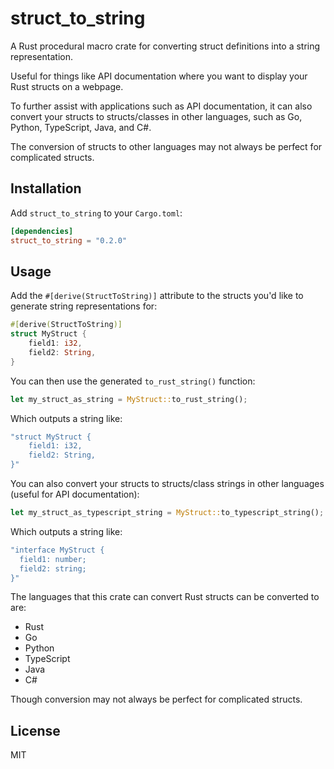 # struct_to_string

A Rust procedural macro crate for converting struct definitions into a string representation.

Useful for things like API documentation where you want to display your Rust structs on a webpage.

To further assist with applications such as API documentation, it can also convert your structs to structs/classes in other languages, such as Go, Python, TypeScript, Java, and C#.

The conversion of structs to other languages may not always be perfect for complicated structs.

## Installation

Add `struct_to_string` to your `Cargo.toml`:

```toml
[dependencies]
struct_to_string = "0.2.0"
```

## Usage

Add the `#[derive(StructToString)]` attribute to the structs you'd like to generate string representations for:

```rust
#[derive(StructToString)]
struct MyStruct {
    field1: i32,
    field2: String,
}
```

You can then use the generated `to_rust_string()` function:

```rust
let my_struct_as_string = MyStruct::to_rust_string();
```

Which outputs a string like:

```rust
"struct MyStruct {
    field1: i32,
    field2: String,
}"
```

You can also convert your structs to structs/class strings in other languages (useful for API documentation):

```rust
let my_struct_as_typescript_string = MyStruct::to_typescript_string();
```

Which outputs a string like:

```rust
"interface MyStruct {
  field1: number;
  field2: string;
}"
```

The languages that this crate can convert Rust structs can be converted to are:

- Rust
- Go
- Python
- TypeScript
- Java
- C#

Though conversion may not always be perfect for complicated structs.

## License

MIT

```

```
